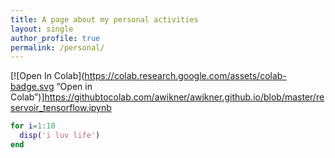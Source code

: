 ```yaml
---
title: A page about my personal activities
layout: single 
author_profile: true 
permalink: /personal/ 
---
```

[![Open In Colab](https://colab.research.google.com/assets/colab-badge.svg “Open in Colab”)]https://githubtocolab.com/awikner/awikner.github.io/blob/master/reservoir_tensorflow.ipynb

```matlab
for i=1:10
  disp('i luv life')
end
```
